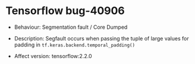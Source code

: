 # Tensorflow bug-40906
- Behaviour: Segmentation fault / Core Dumped

- Description: Segfault occurs when passing the tuple of large values for padding in `tf.keras.backend.temporal_padding()`     

- Affect version: tensorflow:2.2.0
